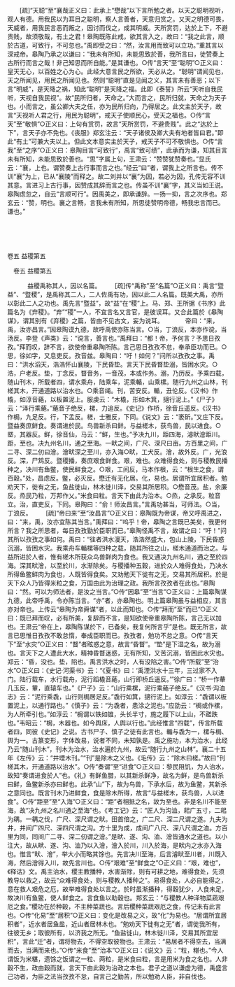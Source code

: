 <!-- { "loadSidebar": true } -->
　　[疏]“天聪”至“襄哉正义曰：此承上“懋哉”以下言所勉之者。以天之聪明视听，观人有德。用我民以为耳目之聪明，察人言善者，天意归赏之。又天之明德可畏，天威者，用我民言恶而叛之，因讨而伐之，成其明威。天所赏罚，达於上下，不避贵贱，故须敬哉，有土之君！皋陶既陈此戒，欲其言入之，故曰：“我之此言，顺於古道，可致行，不可忽也。”禹即受之曰：“然，汝言用而致可以立功。”重其言以深戒帝。皋陶乃承之以谦曰：“我未有所知，未能思致於善，我所言曰，徒赞奏上古所行而言之哉！非己知思而所自能。”是其谦也。○传“言天”至“聪明”○正义曰：皇天无心，以百姓之心为心。此经大意言民之所欲，天必从之。“聪明”谓闻见也，天之所闻见，用民之所闻见也。然则“聪明”直是见闻之义，其言未有善恶；以下言“明威”，是天降之祸，知此“聪明”是天降之福。此即《泰誓》所云“天听自我民听，天视自我民视”。故“民所归者，天命之。”大而言之，民所归就，天命之为天子也。小而言之，虽公卿大夫之任，亦为民所归向，乃得居之。此文主於天子，故言“天视听人君之行，用民为聪明”，戒天子使顺民心，受天之福也。○传“言天”至“敬惧”○正义曰：上句有赏罚，故言“天所赏罚，不避贵贱”。此之“达於上下”，言天子亦不免也。《丧服》郑玄注云：“天子诸侯及卿大夫有地者皆曰君。”即此“有土”可兼大夫以上。但此文本意实主於天子，戒天子不可不敬惧也。○传“言我”至“之序”○正义曰：皋陶目言“可致行”，禹言“致可绩”，此承而为谦，知其目言未有所知，未能思致於善也。“思”字属上句，王肃云：“赞赞犹赞奏也。”显氏云：“襄，上也。谓赞奏上古行事而言之也。”经云“曰”者，谓我上之所言也。传不训“襄”为上，已从“襄陵”而释之。故二刘并以“襄”为因，若必为因，孔传无容不训其意。言进习上古行事，因赞成其辞而言之也。传虽不训“襄”字，其义当如王说。皋陶虑忽之，自云“言顺可行”。因禹美之，即承谦辞。一扬一抑，言之次序也。郑玄云：“赞，明也。襄之言畅，言我未有所知，所思徒赞明帝德，畅我忠言而已。谦也。” 

　
  



 
　 




卷五 益稷第五 

　卷五 益稷第五 　 


　
　　益稷禹称其人，因以名篇。 
　　[疏]传“禹称”至“名篇”○正义曰：禹言“暨益”、“暨稷”，是禹称其二人，二人佐禹有功，因以此二人名篇。既美大禹，亦所以彰此二人之功也。禹先言“暨益”，故“益”在“稷”上。马、郑、王所据《书序》此篇名为《弃稷》。“弃”“稷”一人，不宜言名又言官，是彼误耳。又合此篇於《皋陶谋》，谓其别有《弃稷》之篇，皆由不见古文，妄为说耳。
　
　　帝曰：“来，禹，汝亦昌言。”因皋陶谟九德，故呼禹使亦陈当言。○当，丁浪反，本亦作谠，当汤反。李登《声类》云：“谠言，善言也。”禹拜曰：“都！帝，予何言？予思日孜孜。”拜而叹，辞不言，欲使帝重皋陶所陈。言己思日孜孜不怠，奉承臣功而已。○思，徐如字，又息吏反。孜音兹。皋陶曰：“吁！如何？”问所以孜孜之事。禹曰：“洪水滔天，浩浩怀山襄陵，下民昏垫。言天下民昏瞀垫溺，皆困水灾。○浩，户老反。垫，丁念反。瞀音务，一音茂，本或作务。溺，乃历反。予乘四载，随山刊木，所载者四，谓水乘舟，陆乘车，泥乘輴，山乘樏。随行九州之山林，刊槎其木，开通道路以治水也。○乘音绳。刊，苦安反。輴，丑伦反。《汉书》作橇，如淳音蕝，以板置泥上。服虔云：“木橇，形如木箕，擿行泥上。”《尸子》云：“泽行乘蕝。”蕝音子绝反，樏，力追反。《史记》作桥，徐音丘遥反。《汉书》作梮，九足反。行，下孟反。槎，士雅反，下同。《说文》云：“袤斫。”又庄下反。暨益奏庶鲜食。奏谓进於民。鸟兽新杀曰鲜。与益槎木，获鸟兽，民以进食。○塈，其器反。鲜，徐音仙，马云：“鲜，生也。”予决九川，距四海，濬畎澮距川。距，至也。决九州名川，通之至海。一畎之间，广尺、深尺曰亩。方百里之间，广二寻、深二仞曰澮。澮畎深之至川，亦入海○畎，工犬反。澮，故外反。广，光浪反。深，尸鸩反。暨稷播，奏庶艰食鲜食。艰，难也。众难得食处，则与稷教民播种之，决川有鱼鳖，使民鲜食之。○艰，工间反，马本作根，云：“根生之食，谓百穀。”处，昌虑反。鳖，必灭反。懋迁有无化居。化，易也。居谓所宜居积者。勉劝天下，徙有之无，鱼盐徙山，林木徙川泽，交易其所居积。○懋音茂。盐，余廉反。烝民乃粒，万邦作乂。”米食曰粒。言天下由此为治本。○烝，之承反。粒音立。治，直吏反，下同。皋陶曰：“俞！师汝昌言。”言禹功甚当，可师法。○当，丁浪反。 
　　[疏]“帝曰来”至“汝昌言”○正义曰：皋陶既为帝谋，帝又呼禹进之，曰：“来，禹，汝亦宜陈其当言。”禹拜曰：“呜乎！帝，皋陶之言既已美矣，我更何所言？我之所思者，每日孜孜勤於臣职而已。”皋陶怪禹不言，故谓之曰：“吁！”问其所以孜孜之事如何。禹曰：“往者洪水漫天，浩浩然盛大，包山上陵，下民昏惑沉溺，皆困水灾。我乘舟车輴樏等四种之载，随其所往之山，槎木通道而治之。与益所进於人者，惟有槎木所获众鸟兽鲜肉为食也。我又通决九州名川，通之至於四海。深其畎澮，以至於川，水渐除矣。与稷播种五穀，进於众人难得食处，乃决水所得鱼鳖鲜肉为食也，人既皆得食矣。又劝勉天下徙有之无，交易其所居积。於是天下众人乃皆得米粒之食，万国由此为治理之政。我所言孜孜者在此也。”皋陶曰：“然。可以为师法者，是汝之当言。”○传“因皋”至“当言”○正义曰：上篇皋陶谋九德，此帝呼禹，令亦陈当言。“亦”者，亦皋陶也。明上篇皋陶虽与益相应，其言亦对帝也。上传云“皋陶为帝舜谋”者，以此而知也。○传“拜而”至“而已”○正义曰：既已拜而叹，必有所美，复辞而不言，是知欲使帝重皋陶所陈，言己无以加也。王肃云“帝在上，皋陶陈谋於下，已备矣，我复何所言乎”是也。既无所言，故言已思惟日孜孜不敢怠惰，奉成臣职而已。孜孜者，勉功不怠之意。○传“言天下”至“水灾”○正义曰：“瞀”者眩惑之意，故言“昏瞀”。“垫”是下湿之名，故为溺也。言天下之人遭此大水，精神昏瞀迷惑，无有所知，又苦沉溺，皆困此水灾也。郑云：“昏，没也。垫，陷也。禹言洪水之时，人有没陷之害。”○传“所载”至“治水”○正义曰：《史记·河渠书》云：“《夏书》曰：‘禹湮洪水十三年，三过家不入门。陆行载车，水行载舟，泥行蹈橇音蕝，山行即桥丘遥反。’”徐广曰：“桥一作輂几玉反，輂，直辕车也。”《尸子》云：“山行乘樏，泥行乘蕝子绝反。”《汉书·沟洫志》云：“泥行乘毳，山行则梮居足反。”毳行如箕，擿行泥上。如淳云：“毳谓以板置泥上，以通行路也。”《慎子》云：“为毳者，患涂之泥也。”应劭云：“梮或作樏，为人所牵引也。”如淳云：“梮谓以铁如锥，头长半寸，施之履下以上山，不蹉跌也。”韦昭云：“梮，木器也。如今舆床，人舆以行也。”此经惟言“四载”，传言所载者四，同彼《史记》之说。古书尸子、慎子之徒有此言也。輴与毳为一，樏与梮、舆为一。古篆变形，字体改易，说者不同，未知孰是。禹之施功，本为治水，此经乃云“随山刊木”，刊木为治水，治水遍於九州，故云“随行九州之山林”。襄二十五年《左传》云：“井堙木刊。”“刊”是除木之义也。《毛传》云：“除木曰槎。”故曰“刊槎其木，开通道路以治水”。○传“奏谓”至“进食”○正义曰：黎民阻饥，为人治水，故知“奏谓进食於人”也。《礼》有鲜鱼腊，以其新杀鲜净，故名为鲜，是鸟兽新杀曰鲜，鱼鳖新杀亦曰鲜也。此承“山”下，故为鸟兽，下承水后，故为鱼鳖，其新杀之意同也。既言刊木乃进鲜食，食是除木所得，故言“与益槎木，获鸟兽，人以进食”。○传“距至”至“入海”○正义曰：“距”者相抵之名，故为至也。非是名川不能至海，故“决九州之名川通之至海”也。《考工记》云：“匠人为沟洫，耜广五寸，二耜为耦。一耦之伐，广尺、深尺谓之畎。田首倍之，广二尺、深二尺谓之遂。九夫为井，井间广四尺、深四尺谓之沟。方十里为成，成间广八尺、深八尺谓之洫。方百里为同，同间广二寻、深二仞谓之澮。”是畎、遂、沟、洫、澮皆通水之道也。以小注大，故从畎、遂、沟、洫乃以入澮，澮入於川，川入於海，是畎内之水亦入海也。惟言“畎、澮”，举大小而略其馀也。先言决川至海，后言濬畎至川者，川既入海，然后澮得入川，故先言川也。○传“艰难”至“鲜食之”○正义曰：“艰，难也”，《释诂》文。禹主治水，稷主教播种，水害渐除，则有可耕之地，难得食处，先须教导以救之，故云“众难得食处，则与稷教人播种之”。易得食处，人必自能得之，意在救人艰危之厄，故举难得食处以言之。於时虽渐播种，得穀犹少，人食未足，故决川有鱼鳖，使人鲜食之。言食鱼以助穀也。郑玄云：“与稷教人种泽物菜蔬艰厄之食。”稷功在於种穀，不主种菜蔬也。言后稷种菜蔬艰厄之食，传记未有此言也。○传“化易”至“居积”○正义曰：变化是改易之义，故“化”为易也。“居谓所宜居积者”，近水者居鱼盐，近山者居林木也。“勉劝天下徙有之无”者，谓徙我所有，往彼无乡；取彼所有，以济我之所无。“鱼盐徙山，林木徙川泽，交易其所宜居积”，言此“迁”者，谓将物去，不得空取彼物也。王肃云：“易居者不得空去，当满而去，当满而来也。”○传“米食”至“治本”○正义曰：《说文》云：“粒，糂也。”今人谓饭为米糂，遗馀之饭谓之一粒、两粒，是米食曰粒，言是用米为食之名也。人非穀不生，政由穀而就，言天下由此穀为治政之本也。君子之道以谦虚为德，禹盛言己功者，为臣之法当孜孜不怠，自言己之勤苦，所以勉劝人臣，非自伐也。
　
